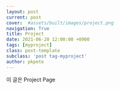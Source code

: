 ```yaml
---
layout: post
current: post
cover:  #assets/built/images/project.png
navigation: True
title: Project
date: 2021-06-20 12:00:00 +0900
tags: [myproject]
class: post-template
subclass: 'post tag-myproject'
author: pkpete
---
```


이 글은 Project Page
